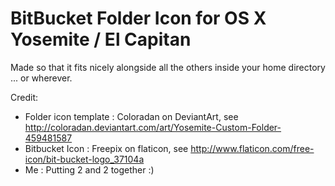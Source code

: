 # BitBucket Folder Icon for OS X Yosemite / El Capitan

Made so that it fits nicely alongside all the others inside your home directory ... or wherever.

Credit:

 - Folder icon template : Coloradan on DeviantArt, see http://coloradan.deviantart.com/art/Yosemite-Custom-Folder-459481587
 - Bitbucket Icon : Freepix on flaticon, see http://www.flaticon.com/free-icon/bit-bucket-logo_37104a
 - Me : Putting 2 and 2 together :)
